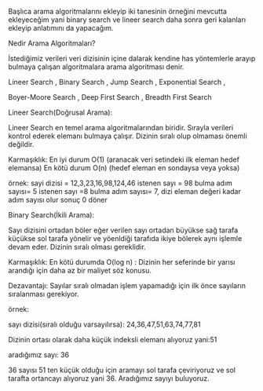 Başlıca arama algoritmalarını ekleyip iki tanesinin örneğini mevcutta ekleyeceğim yani binary search ve lineer search daha sonra geri kalanları ekleyip anlatımını da yapacağım.

Nedir Arama Algoritmaları?

İstediğimiz verileri veri dizisinin içine dalarak kendine has yöntemlerle arayıp bulmaya çalışan algoritmalara arama algoritması denir.

Lineer Search , Binary Search ,  Jump Search , Exponential Search , 

Boyer-Moore Search , Deep First Search , Breadth First Search



Lineer Search(Doğrusal Arama):

Lineer Search en temel arama algoritmalarından biridir.
Sırayla verileri kontrol ederek elemanı bulmaya çalışır.
Dizinin sıralı olup olmaması önemli değildir.

Karmaşıklık:
En iyi durum O(1) (aranacak veri setindeki ilk eleman hedef elemansa)
En kötü durum O(n) (hedef eleman en sondaysa veya yoksa)

örnek:
sayi dizisi = 12,3,23,16,98,124,46
istenen sayı = 98
bulma adım sayısı= 5
istenen sayı =8
bulma adım sayısı= 7, dizi eleman değeri kadar adım sayısı olur sonuç 0 döner

Binary Search(İkili Arama):

Sayı dizisini ortadan böler eğer verilen sayı ortadan büyükse sağ tarafa küçükse sol tarafa yönelir ve yöenldiği tarafıda ikiye bölerek aynı işlemle devam eder.
Dizinin sıralı olması gereklidir.

Karmaşıklık:
En kötü durumda O(log n) : Dizinin her seferinde bir yarısı arandığı için daha az bir maliyet söz konusu.

Dezavantajı:
Sayılar sıralı olmadan işlem yapamadığı için ilk önce sayıların sıralanması gerekiyor.

örnek:

sayı dizisi(sıralı olduğu varsayılırsa): 24,36,47,51,63,74,77,81

Dizinin ortası olarak daha küçük indeksli elemanı alıyoruz yani:51

aradığımız sayı: 36

36 sayısı 51 ten küçük olduğu için aramayı sol tarafa çeviriyoruz ve sol tarafta ortancayı alıyoruz yani 36.
Aradığımız sayıyı buluyoruz.





